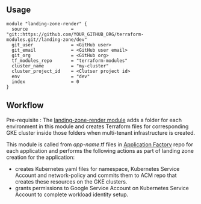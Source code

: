 <!-- BEGIN_TF_DOCS -->
## Usage

```hcl
module "landing-zone-render" {
  source                = "git::https://github.com/YOUR_GITHUB_ORG/terraform-modules.git//landing-zone/dev"
  git_user              = <GitHub user>
  git_email             = <GitHub user email>
  git_org               = <GitHub org>
  tf_modules_repo       = "terraform-modules"
  cluster_name          = "my-cluster"
  cluster_project_id    = <Clutser project id>
  env                   = "dev"
  index                 = 0
}
```

## Workflow

Pre-requisite : The [landing-zone-render module][landing-zone-render] adds a folder for each environment in this module and creates Terraform files for corresponding GKE cluster inside those folders when multi-tenant infrastructure is created.

This module is called from _app-name_.tf files in [Application Factory][application-factory] repo for each application and performs the following actions as part of landing zone creation for the application:

-   creates Kubernetes yaml files for namespace, Kubernetes Service Account and network-policy and commits them to ACM repo that creates these resources on the GKE clusters.
-   grants permissions to Google Service Account on Kubernetes Service Account to complete workload identity setup.


<!-- LINKS: https://www.markdownguide.org/basic-syntax/#reference-style-links -->

<!-- END_TF_DOCS -->

[application-factory]: ../../app-factory-template/README.md
[landing-zone-render]: render
[acm]: https://cloud.google.com/anthos/config-management
[acm-template]: ../../acm-template/README.md